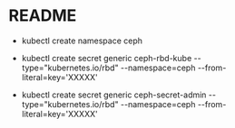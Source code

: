 # README

- kubectl create namespace ceph

- kubectl create secret generic ceph-rbd-kube --type="kubernetes.io/rbd" --namespace=ceph --from-literal=key='XXXXX'

- kubectl create secret generic ceph-secret-admin --type="kubernetes.io/rbd" --namespace=ceph --from-literal=key='XXXXX'

